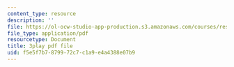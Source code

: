 ```yaml
---
content_type: resource
description: ''
file: https://ol-ocw-studio-app-production.s3.amazonaws.com/courses/res-6-012-introduction-to-probability-spring-2018/f5e5f7b7879972c7c1a9e4a4388e07b9_O-dyKz5dpeY.pdf
file_type: application/pdf
resourcetype: Document
title: 3play pdf file
uid: f5e5f7b7-8799-72c7-c1a9-e4a4388e07b9
---
```

